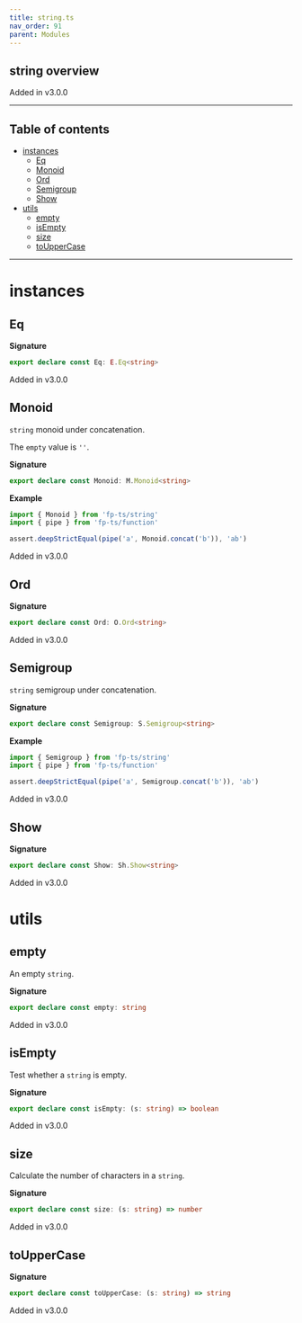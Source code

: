 ```yaml
---
title: string.ts
nav_order: 91
parent: Modules
---
```


## string overview

Added in v3.0.0

---

<h2 class="text-delta">Table of contents</h2>

- [instances](#instances)
  - [Eq](#eq)
  - [Monoid](#monoid)
  - [Ord](#ord)
  - [Semigroup](#semigroup)
  - [Show](#show)
- [utils](#utils)
  - [empty](#empty)
  - [isEmpty](#isempty)
  - [size](#size)
  - [toUpperCase](#touppercase)

---

# instances

## Eq

**Signature**

```ts
export declare const Eq: E.Eq<string>
```

Added in v3.0.0

## Monoid

`string` monoid under concatenation.

The `empty` value is `''`.

**Signature**

```ts
export declare const Monoid: M.Monoid<string>
```

**Example**

```ts
import { Monoid } from 'fp-ts/string'
import { pipe } from 'fp-ts/function'

assert.deepStrictEqual(pipe('a', Monoid.concat('b')), 'ab')
```

Added in v3.0.0

## Ord

**Signature**

```ts
export declare const Ord: O.Ord<string>
```

Added in v3.0.0

## Semigroup

`string` semigroup under concatenation.

**Signature**

```ts
export declare const Semigroup: S.Semigroup<string>
```

**Example**

```ts
import { Semigroup } from 'fp-ts/string'
import { pipe } from 'fp-ts/function'

assert.deepStrictEqual(pipe('a', Semigroup.concat('b')), 'ab')
```

Added in v3.0.0

## Show

**Signature**

```ts
export declare const Show: Sh.Show<string>
```

Added in v3.0.0

# utils

## empty

An empty `string`.

**Signature**

```ts
export declare const empty: string
```

Added in v3.0.0

## isEmpty

Test whether a `string` is empty.

**Signature**

```ts
export declare const isEmpty: (s: string) => boolean
```

Added in v3.0.0

## size

Calculate the number of characters in a `string`.

**Signature**

```ts
export declare const size: (s: string) => number
```

Added in v3.0.0

## toUpperCase

**Signature**

```ts
export declare const toUpperCase: (s: string) => string
```

Added in v3.0.0
